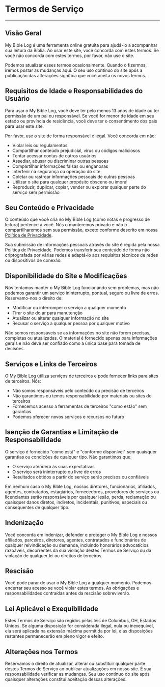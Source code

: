 # Termos de Serviço

---

## Visão Geral

My Bible Log é uma ferramenta online gratuita para ajudá-lo a acompanhar sua leitura da Bíblia. Ao usar este site, você concorda com estes termos. Se você não concorda com estes termos, por favor, não use o site.

Podemos atualizar esses termos ocasionalmente. Quando o fizermos, iremos postar as mudanças aqui. O seu uso contínuo do site após a publicação das alterações significa que você aceita os novos termos.

## Requisitos de Idade e Responsabilidades do Usuário

Para usar o My Bible Log, você deve ter pelo menos 13 anos de idade ou ter permissão de um pai ou responsável. Se você for menor de idade em seu estado ou província de residência, você deve ter o consentimento dos pais para usar este site.

Por favor, use o site de forma responsável e legal. Você concorda em não:

- Violar leis ou regulamentos
- Compartilhar conteúdo prejudicial, vírus ou códigos maliciosos
- Tentar acessar contas de outros usuários
- Assediar, abusar ou discriminar outras pessoas
- Compartilhar informações falsas ou enganosas
- Interferir na segurança ou operação do site
- Coletar ou rastrear informações pessoais de outras pessoas
- Utilizar o site para qualquer propósito obsceno ou imoral
- Reproduzir, duplicar, copiar, vender ou explorar qualquer parte do serviço sem permissão

## Seu Conteúdo e Privacidade

O conteúdo que você cria no My Bible Log (como notas e progresso de leitura) pertence a você. Nós o manteremos privado e não o compartilharemos sem sua permissão, exceto conforme descrito em nossa [Política de Privacidade](/pt/policy/privacy).

Sua submissão de informações pessoais através do site é regida pela nossa Política de Privacidade. Podemos transferir seu conteúdo de forma não criptografada por várias redes e adaptá-lo aos requisitos técnicos de redes ou dispositivos de conexão.

## Disponibilidade do Site e Modificações

Nós tentamos manter o My Bible Log funcionando sem problemas, mas não podemos garantir um serviço ininterrupto, pontual, seguro ou livre de erros. Reservamo-nos o direito de:

- Modificar ou interromper o serviço a qualquer momento
- Tirar o site do ar para manutenção
- Atualizar ou alterar qualquer informação no site
- Recusar o serviço a qualquer pessoa por qualquer motivo

Não somos responsáveis se as informações no site não forem precisas, completas ou atualizadas. O material é fornecido apenas para informações gerais e não deve ser confiado como a única base para tomada de decisões.

## Serviços e Links de Terceiros

O My Bible Log utiliza serviços de terceiros e pode fornecer links para sites de terceiros. Nós:

- Não somos responsáveis pelo conteúdo ou precisão de terceiros
- Não garantimos ou temos responsabilidade por materiais ou sites de terceiros
- Fornecemos acesso a ferramentas de terceiros "como estão" sem garantias
- Podemos oferecer novos serviços e recursos no futuro

## Isenção de Garantias e Limitação de Responsabilidade

O serviço é fornecido "como está" e "conforme disponível" sem quaisquer garantias ou condições de qualquer tipo. Não garantimos que:

- O serviço atenderá às suas expectativas
- O serviço será ininterrupto ou livre de erros
- Resultados obtidos a partir do serviço serão precisos ou confiáveis

Em nenhum caso o My Bible Log, nossos diretores, funcionários, afiliados, agentes, contratados, estagiários, fornecedores, provedores de serviços ou licenciantes serão responsáveis por qualquer lesão, perda, reclamação ou quaisquer danos diretos, indiretos, incidentais, punitivos, especiais ou consequentes de qualquer tipo.

## Indenização

Você concorda em indenizar, defender e proteger o My Bible Log e nossos afiliados, parceiros, diretores, agentes, contratados e funcionários de qualquer reivindicação ou demanda, incluindo honorários advocatícios razoáveis, decorrentes da sua violação destes Termos de Serviço ou da violação de qualquer lei ou direitos de terceiros.

## Rescisão

Você pode parar de usar o My Bible Log a qualquer momento. Podemos encerrar seu acesso se você violar estes termos. As obrigações e responsabilidades contraídas antes da rescisão sobreviverão.

## Lei Aplicável e Exequibilidade

Estes Termos de Serviço são regidos pelas leis de Columbus, OH, Estados Unidos. Se alguma disposição for considerada ilegal, nula ou inexequível, ela será aplicada na extensão máxima permitida por lei, e as disposições restantes permanecerão em pleno vigor e efeito.

## Alterações nos Termos

Reservamos o direito de atualizar, alterar ou substituir qualquer parte destes Termos de Serviço ao publicar atualizações em nosso site. É sua responsabilidade verificar as mudanças. Seu uso contínuo do site após quaisquer alterações constitui aceitação dessas alterações.
